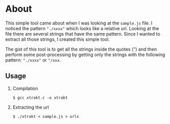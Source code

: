 # About

This simple tool came about when I was looking at the `sample.js` file. I
noticed the pattern `"./xxxx"` which looks like a relative url. Looking at the
file there are several strings that have the same pattern. Since I wanted to
extract all those strings, I created this simple tool.

The gist of this tool is to get all the strings inside the quotes (") and then
perform some post-processing by getting only the strings with the following
pattern: `"./xxxx"` or `"/xxx`.


## Usage

1.  Compilation

        $ gcc xtrakt.c -o xtrakt

2.  Extracting the url

        $ ./xtrakt < sample.js > urls
